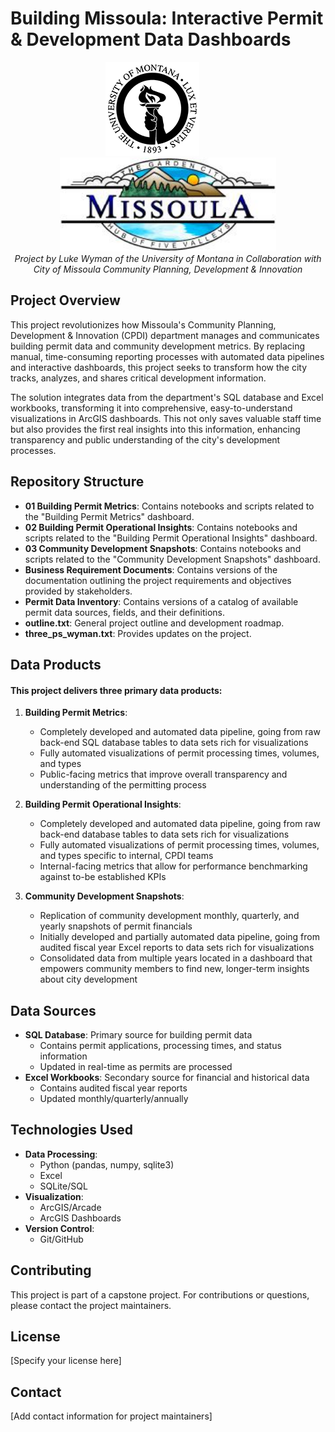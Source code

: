 # Building Missoula: Interactive Permit & Development Data Dashboards

<div align="center">
  <img src="resources/UM_logo.png" alt="UM Logo" height="150" style="margin-right: 50px"/>
  <img src="resources/Missoula_logo.jpeg" alt="Missoula Logo" height="150"/>
</div>

<div align="center">
  <em>Project by Luke Wyman of the University of Montana in Collaboration with City of Missoula Community Planning, Development & Innovation</em>
</div>

## Project Overview
This project revolutionizes how Missoula's Community Planning, Development & Innovation (CPDI) department manages and communicates building permit data and community development metrics. By replacing manual, time-consuming reporting processes with automated data pipelines and interactive dashboards, this project seeks to transform how the city tracks, analyzes, and shares critical development information.

The solution integrates data from the department's SQL database and Excel workbooks, transforming it into comprehensive, easy-to-understand visualizations in ArcGIS dashboards. This not only saves valuable staff time but also provides the first real insights into this information, enhancing transparency and public understanding of the city's development processes.

## Repository Structure
- **01 Building Permit Metrics**: Contains notebooks and scripts related to the "Building Permit Metrics" dashboard.
- **02 Building Permit Operational Insights**: Contains notebooks and scripts related to the "Building Permit Operational Insights" dashboard.
- **03 Community Development Snapshots**: Contains notebooks and scripts related to the "Community Development Snapshots" dashboard.
- **Business Requirement Documents**: Contains versions of the documentation outlining the project requirements and objectives provided by stakeholders.
- **Permit Data Inventory**: Contains versions of a catalog of available permit data sources, fields, and their definitions.
- **outline.txt**: General project outline and development roadmap.
- **three_ps_wyman.txt**: Provides updates on the project.

## Data Products
#### This project delivers three primary data products:

1. **Building Permit Metrics**: 
   - Completely developed and automated data pipeline, going from raw back-end SQL database tables to data sets rich for visualizations
   - Fully automated visualizations of permit processing times, volumes, and types
   - Public-facing metrics that improve overall transparency and understanding of the permitting process

2. **Building Permit Operational Insights**:
   - Completely developed and automated data pipeline, going from raw back-end database tables to data sets rich for visualizations
   - Fully automated visualizations of permit processing times, volumes, and types specific to internal, CPDI teams
   - Internal-facing metrics that allow for performance benchmarking against to-be established KPIs

3. **Community Development Snapshots**:
   - Replication of community development monthly, quarterly, and yearly snapshots of permit financials
   - Initially developed and partially automated data pipeline, going from audited fiscal year Excel reports to data sets rich for visualizations
   - Consolidated data from multiple years located in a dashboard that empowers community members to find new, longer-term insights about city development

## Data Sources
- **SQL Database**: Primary source for building permit data
  - Contains permit applications, processing times, and status information
  - Updated in real-time as permits are processed
- **Excel Workbooks**: Secondary source for financial and historical data
  - Contains audited fiscal year reports
  - Updated monthly/quarterly/annually

## Technologies Used
- **Data Processing**:
  - Python (pandas, numpy, sqlite3)
  - Excel
  - SQLite/SQL
- **Visualization**:
  - ArcGIS/Arcade
  - ArcGIS Dashboards
- **Version Control**:
  - Git/GitHub

## Contributing
This project is part of a capstone project. For contributions or questions, please contact the project maintainers.

## License
[Specify your license here]

## Contact
[Add contact information for project maintainers]